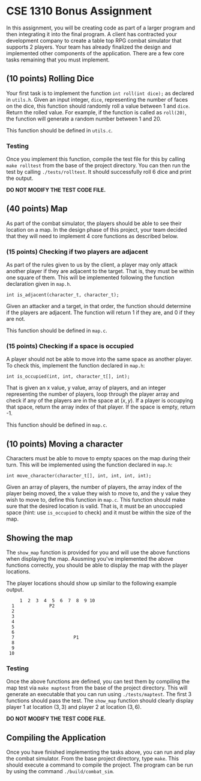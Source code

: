 # CSE 1310 Bonus Assignment

In this assignment, you will be creating code as part of a larger program and then integrating it into the final program. A client has contracted your development company to create a table top RPG
combat simulator that supports 2 players. Your team has already finalized the design and implemented
other components of the application. There are a few core tasks remaining that you must implement.

## (10 points) Rolling Dice

Your first task is to implement the function `int roll(int dice);` as declared in `utils.h`.
Given an input integer, `dice`, representing the number of faces on the dice, this function should randomly
roll a value between 1 and `dice`. Return the rolled value.
For example, if the function is called as `roll(20)`, the function will generate a random number between 1 and 20.

This function should be defined in `utils.c`.

### Testing

Once you implement this function, compile the test file for this by calling `make rolltest` from the base of the project directory.
You can then run the test by calling `./tests/rolltest`.
It should successfully roll 6 dice and print the output.

**DO NOT MODIFY THE TEST CODE FILE.**

## (40 points) Map

As part of the combat simulator, the players should be able to see their location on a map.
In the design phase of this project, your team decided that they will need to implement 4 core functions as described below.

### (15 points) Checking if two players are adjacent

As part of the rules given to us by the client, a player may only attack another player if they are adjacent to the target.
That is, they must be within one square of them.
This will be implemented following the function declaration given in `map.h`.

```
int is_adjacent(character_t, character_t);
```

Given an attacker and a target, in that order, the function should determine if the players are adjacent.
The function will return 1 if they are, and 0 if they are not.

This function should be defined in `map.c`.

### (15 points) Checking if a space is occupied

A player should not be able to move into the same space as another player.
To check this, implement the function declared in `map.h`:

```
int is_occupied(int, int, character_t[], int);
```

That is given an x value, y value, array of players, and an integer representing the number of players,
loop through the player array and check if any of the players are in the space at $(x, y)$.
If a player is occupying that space, return the array index of that player.
If the space is empty, return -1.

This function should be defined in `map.c`.

## (10 points) Moving a character

Characters must be able to move to empty spaces on the map during their turn.
This will be implemented using the function declared in `map.h`:

```
int move_character(character_t[], int, int, int, int);
```

Given an array of players, the number of players, the array index of the player being moved, the x value they wish
to move to, and the y value they wish to move to, define this function in `map.c`.
This function should make sure that the desired location is valid. That is, it must be an unoccupied space
(hint: use `is_occupied` to check) and it must be within the size of the map.

## Showing the map

The `show_map` function is provided for you and will use the above functions when displaying the map. Asusming you've implemented the above functions correctly, you should be able to display the map with the player locations.

The player locations should show up similar to the following example output.

```
     1  2  3  4  5  6  7  8  9 10
  1             P2                  
  2                                 
  3                                 
  4                                 
  5                                 
  6                                 
  7                      P1         
  8                                 
  9                                 
 10                                 
```

### Testing

Once the above functions are defined, you can test them by compiling the map test via `make maptest` from the base of the project directory.
This will generate an executable that you can run using `./tests/maptest`.
The first 3 functions should pass the test.
The `show_map` function should clearly display player 1 at location $(3, 3)$ and player 2 at location $(3, 6)$.

**DO NOT MODIFY THE TEST CODE FILE.**

## Compiling the Application

Once you have finished implementing the tasks above, you can run and play the combat simulator.
From the base project directory, type `make`.
This should execute a command to compile the project.
The program can be run by using the command `./build/combat_sim`.